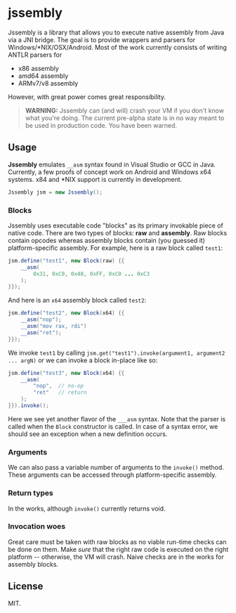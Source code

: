 jssembly
========

Jssembly is a library that allows you to execute native assembly from Java via a JNI bridge. The goal is to provide wrappers and parsers for Windows/*NIX/OSX/Android. Most of the work currently consists of writing ANTLR parsers for

  - x86 assembly
  - amd64 assembly
  - ARMv7/v8 assembly

However, with great power comes great responsibility.
 
> **WARNING:** Jssembly can (and will) crash your VM if you don't know what you're doing. The current pre-alpha state is in no way meant to be used in production code. You have been warned.

Usage
----

**Jssembly** emulates ```__asm``` syntax found in Visual Studio or GCC in Java. Currently, a few proofs of concept work on Android and Windows x64 systems. x84 and *NIX support is currently in development.

``` java
Jssembly jsm = new Jssembly();
```
### Blocks
Jssembly uses  executable code "blocks" as its primary invokable piece of native code. There are two types of blocks: **raw** and **assembly**. Raw blocks contain opcodes whereas assembly blocks contain (you guessed it) platform-specific assembly. For example, here is a raw block called ```test1```:

``` java
jsm.define("test1", new Block(raw) {{
	__asm(
		0x31, 0xC0, 0x48, 0xFF, 0xC0 ... 0xC3
	);
}});
```

And here is an ```x64``` assembly block called ```test2```:
``` java
jsm.define("test2", new Block(x64) {{
	__asm("nop");
	__asm("mov rax, rdi")
	__asm("ret");
}});
```

We invoke ```test1``` by calling ```jsm.get("test1").invoke(argument1, argument2 ... argN)``` or we can invoke a block in-place like so:
``` java
jsm.define("test3", new Block(x64) {{
	__asm(
		"nop",  // no-op
		"ret"   // return
	);
}}).invoke();
```
Here we see yet another flavor of the ```___asm``` syntax. Note that the parser is called when the ```Block``` constructor is called. In case of a syntax error, we should see an exception when a new definition occurs.

### Arguments
We can also pass a variable number of arguments to the ```invoke()``` method. These arguments can be accessed through platform-specific assembly.

### Return types
In the works, although ```invoke()``` currently returns void.

### Invocation woes
Great care must be taken with raw blocks as no viable run-time checks can be done on them. Make *sure* that the right raw code is executed on the right platform -- otherwise, the VM will crash. Naive checks are in the works for assembly blocks.

License
----

MIT.
